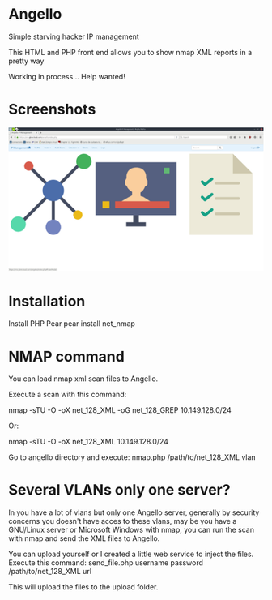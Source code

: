 # Angello
Simple starving hacker IP management

This HTML and PHP front end allows you to show nmap XML reports in a pretty way

Working in process... Help wanted!

# Screenshots
![Main Screen](/screenshots/shot-2017-06-06_22-56-12.jpg?raw=true "Main Screen")

# Installation
Install PHP Pear
pear install net_nmap

# NMAP command
You can load nmap xml scan files to Angello.

Execute a scan with this command:

nmap -sTU -O -oX net_128_XML -oG net_128_GREP 10.149.128.0/24

Or:

nmap -sTU -O -oX net_128_XML 10.149.128.0/24


Go to angello directory and execute:
nmap.php /path/to/net_128_XML vlan

# Several VLANs only one server?
In you have a lot of vlans but only one Angello server, generally by security concerns you doesn't have acces to these vlans, may be you have a GNU/Linux server or Microsoft Windows with nmap, you can run the scan with nmap and send the XML files to Angello.

You can upload yourself or I created a little web service to inject the files. Execute this command:
send_file.php username password /path/to/net_128_XML url

This will upload the files to the upload folder.
